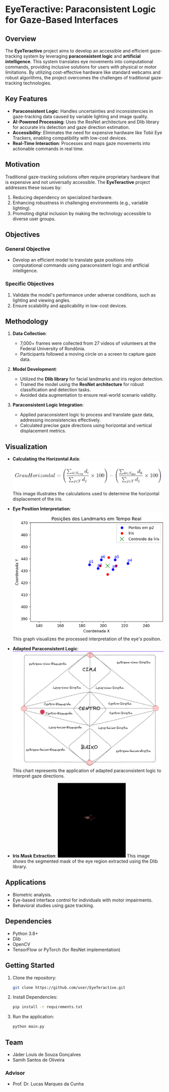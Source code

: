 # EyeTeractive: Paraconsistent Logic for Gaze-Based Interfaces

## Overview

The **EyeTeractive** project aims to develop an accessible and efficient gaze-tracking system by leveraging **paraconsistent logic** and **artificial intelligence**. This system translates eye movements into computational commands, providing inclusive solutions for users with physical or motor limitations. By utilizing cost-effective hardware like standard webcams and robust algorithms, the project overcomes the challenges of traditional gaze-tracking technologies.

## Key Features

- **Paraconsistent Logic**: Handles uncertainties and inconsistencies in gaze-tracking data caused by variable lighting and image quality.
- **AI-Powered Processing**: Uses the ResNet architecture and Dlib library for accurate iris detection and gaze direction estimation.
- **Accessibility**: Eliminates the need for expensive hardware like Tobii Eye Trackers, enabling compatibility with low-cost devices.
- **Real-Time Interaction**: Processes and maps gaze movements into actionable commands in real time.

## Motivation

Traditional gaze-tracking solutions often require proprietary hardware that is expensive and not universally accessible. The **EyeTeractive** project addresses these issues by:

1. Reducing dependency on specialized hardware.
2. Enhancing robustness in challenging environments (e.g., variable lighting).
3. Promoting digital inclusion by making the technology accessible to diverse user groups.

## Objectives

### General Objective
- Develop an efficient model to translate gaze positions into computational commands using paraconsistent logic and artificial intelligence.

### Specific Objectives
1. Validate the model's performance under adverse conditions, such as lighting and viewing angles.
2. Ensure scalability and applicability in low-cost devices.

## Methodology

1. **Data Collection**:
   - 7,000+ frames were collected from 27 videos of volunteers at the Federal University of Rondônia.
   - Participants followed a moving circle on a screen to capture gaze data.

2. **Model Development**:
   - Utilized the **Dlib library** for facial landmarks and iris region detection.
   - Trained the model using the **ResNet architecture** for robust classification and detection tasks.
   - Avoided data augmentation to ensure real-world scenario validity.

3. **Paraconsistent Logic Integration**:
   - Applied paraconsistent logic to process and translate gaze data, addressing inconsistencies effectively.
   - Calculated precise gaze directions using horizontal and vertical displacement metrics.

## Visualization

- **Calculating the Horizontal Axis**:
  ![Calculation of Horizontal Axis](images/CalculoGrau.jpeg)
  This image illustrates the calculations used to determine the horizontal displacement of the iris.

- **Eye Position Interpretation**:
  ![Eye Position Graph](images/EyePosition.png)
  This graph visualizes the processed interpretation of the eye's position.

- **Adapted Paraconsistent Logic**:
  ![Adapted Paraconsistent Logic](images/paraconsistenteAdaptado.jpeg)
  This chart represents the application of adapted paraconsistent logic to interpret gaze directions.

- **Iris Mask Extraction**:
  ![Iris Mask Extraction](images/Olho_Separado_Mascara.png)
  This image shows the segmented mask of the eye region extracted using the Dlib library.

## Applications

- Biometric analysis.
- Eye-based interface control for individuals with motor impairments.
- Behavioral studies using gaze tracking.

## Dependencies

- Python 3.8+
- Dlib
- OpenCV
- TensorFlow or PyTorch (for ResNet implementation)

## Getting Started

1. Clone the repository:
   ```bash
   git clone https://github.com/user/EyeTeractive.git

2. Install Dependencies:
   ```bash
   pip install -r requirements.txt

3. Run the application:
   ```bash
   python main.py

## Team
- Jáder Louis de Souza Gonçalves
- Samih Santos de Oliveira

### Advisor
- Prof. Dr. Lucas Marques da Cunha


